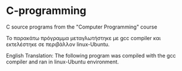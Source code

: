 # C-programming
C source programs from the "Computer Programming" course

Το παρακάτω πρόγραμμα μεταγλωτήστηκε με gcc compiler και εκτελέστηκε σε περιβάλλον linux-Ubuntu.

English Translation:
The following program was compiled with the gcc compiler and ran in linux-Ubuntu environment.
